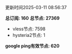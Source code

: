 更新时间2025-03-11 08:56:37

**总订阅: 160**
**总节点: 27369**
- vless节点: 7598
- hysteria2节点: 1

**google ping有效节点: 620**
